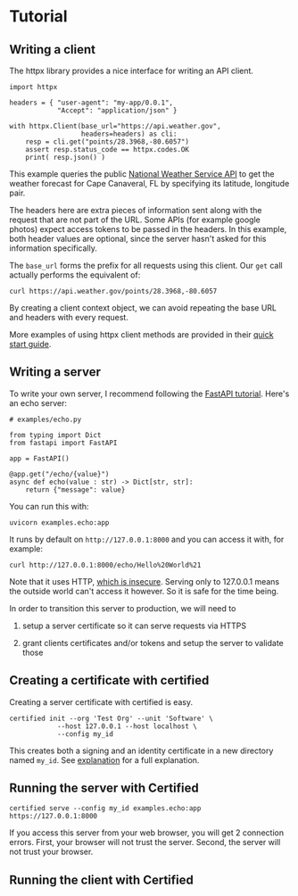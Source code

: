 <!--This part of the project documentation focuses on a
**learning-oriented** approach. You'll learn how to
get started with the code in this project.

> **Note:** Expand this section by considering the
> following points:

- Help newcomers with getting started
- Teach readers about your library by making them
    write code
- Inspire confidence through examples that work for
    everyone, repeatably
- Give readers an immediate sense of achievement
- Show concrete examples, no abstractions
- Provide the minimum necessary explanation
- Avoid any distractions
-->

# Tutorial

## Writing a client

The httpx library provides a nice interface for
writing an API client.

    import httpx

    headers = { "user-agent": "my-app/0.0.1",
                "Accept": "application/json" }

    with httpx.Client(base_url="https://api.weather.gov",
                      headers=headers) as cli:
        resp = cli.get("points/28.3968,-80.6057")
        assert resp.status_code == httpx.codes.OK
        print( resp.json() )

This example queries the public
[National Weather Service API](https://www.weather.gov/documentation/services-web-api) to get the weather forecast
for Cape Canaveral, FL by specifying
its latitude, longitude pair.

The headers here are extra pieces of information sent along
with the request that are not part of the URL.
Some APIs (for example google photos) expect access
tokens to be passed in the headers.
In this example, both header values are optional,
since the server hasn't asked for this information specifically.

The `base_url` forms the prefix for all requests
using this client.  Our `get` call actually performs the
equivalent of:

    curl https://api.weather.gov/points/28.3968,-80.6057

By creating a client context object, we can avoid repeating
the base URL and headers with every request.

More examples of using httpx client methods are provided
in their [quick start guide](https://www.python-httpx.org/quickstart/).


## Writing a server

To write your own server, I recommend
following the [FastAPI tutorial](https://fastapi.tiangolo.com/tutorial/first-steps/).  Here's an echo server:

    # examples/echo.py

    from typing import Dict
    from fastapi import FastAPI

    app = FastAPI()

    @app.get("/echo/{value}")
    async def echo(value : str) -> Dict[str, str]:
        return {"message": value}

You can run this with:

    uvicorn examples.echo:app

It runs by default on `http://127.0.0.1:8000`
and you can access it with, for example:

    curl http://127.0.0.1:8000/echo/Hello%20World%21

Note that it uses HTTP, [which is insecure](https://https.cio.gov/).
Serving only to 127.0.0.1 means the outside world can't access
it however.  So it is safe for the time being.

In order to transition this server to production,
we will need to

1. setup a server certificate so it can serve requests via HTTPS

2. grant clients certificates and/or tokens and setup the server
   to validate those


## Creating a certificate with certified

Creating a server certificate with certified is easy.

    certified init --org 'Test Org' --unit 'Software' \
                --host 127.0.0.1 --host localhost \
                --config my_id

This creates both a signing and an identity certificate
in a new directory named `my_id`.
See [explanation](explanation.md) for a full explanation.

## Running the server with Certified

    certified serve --config my_id examples.echo:app https://127.0.0.1:8000

If you access this server from your web browser,
you will get 2 connection errors.  First, your
browser will not trust the server.  Second, the server
will not trust your browser.


## Running the client with Certified


